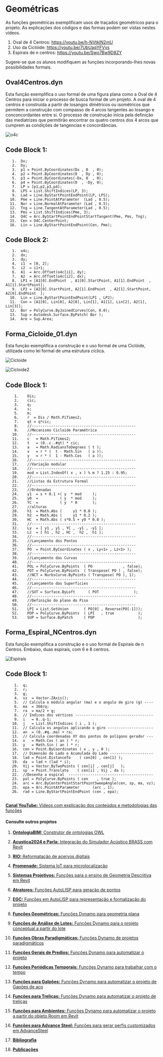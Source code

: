 
# Geométricas

As funções geométricas exemplificam usos de traçados geométricos para o projeto. As explicações dos códigos e das formas podem ser vistas nestes vídeos. 

  1. Oval de 4 Centros:       https://youtu.be/h-NVtklN2mU
  2. Uso da Ciclóide:         https://youtu.be/7UbUaqYFVvs
  3. Espirais de n centros:   https://youtu.be/Swo7Bw9D8ZY

Sugere-se que os alunos modifiquem as funções incorporando-lhes novas possibilidades formais.

## Oval4Centros.dyn
Esta função exemplifica o uso formal de uma figura plana como a Oval de 4 Centros para iniciar o processo de busca formal de um 
projeto. A oval de 4 centros é construída a partir de losangos dimétricos ou isométricos que permitem a construção com compasso
de 4 arcos tangentes ao losango e conconcordantes entre si. O processo de construção inicia pela definição das mediatrizes que
permitirão encontrar os quatro centros dos 4 arcos que cumprem as condições de tangencias e concordâncias.

![o4c](https://github.com/JLMenegotto/AulasBIM/assets/9437020/fb9f37b6-173e-4d5b-82f1-bb098d3571df)

## Code Block 1:

       1.  Dx;
       2.  Dy;
       3.  p1 = Point.ByCoordinates(Dx , 0  , 0);
       4.  p2 = Point.ByCoordinates(0  , Dy , 0);
       5.  p3 = Point.ByCoordinates(-Dx, 0  , 0);
       6.  p4 = Point.ByCoordinates(0  , -Dy, 0);
       7.  LP = [p1,p2,p3,p4];
       8.  LPS = List.ShiftIndices(LP, 3);
       9.  Lad = Line.ByStartPointEndPoint(LP, LPS);
      10.  Pme = Line.PointAtParameter  (Lad , 0.5);
      11.  Nor = Line.NormalAtParameter (Lad , 0.5);
      12.  Tng = Line.TangentAtParameter(Lad , 0.5);
      13.  Pms = List.ShiftIndices(Pme, 3);
      14.  O4C = Arc.ByStartPointEndPointStartTangent(Pme, Pms, Tng);
      15.  Cen = O4C.CenterPoint;
      16.  Lin = Line.ByStartPointEndPoint(Cen, Pme);

## Code Block 2:
       1.  o4c;
       2.  dx;
       3.  dy;
       4.  i1  = [0, 2];
       5.  i2  = i1+1;
       6.  A1  = Arc.Offset(o4c[i1], dy);
       7.  A2  = Arc.Offset(o4c[i2], dx);
       8.  LP1 = [A1[0].EndPoint  , A1[0].StartPoint, A1[1].EndPoint  , A1[1].StartPoint];
       9.  LP2 = [A2[0].StartPoint, A2[1].EndPoint  , A2[1].StartPoint, A2[0].EndPoint  ];
      10.  Lin = Line.ByStartPointEndPoint(LP1 , LP2);
      11.  Con = [A1[0], Lin[0], A2[0], Lin[1], A1[1], Lin[2], A2[1], Lin[3]];
      12.  Bor = PolyCurve.ByJoinedCurves(Con, 0.0);
      13.  Sup = Autodesk.Surface.ByPatch( Bor );
      14.  Are = Sup.Area;

## Forma_Cicloide_01.dyn
Esta função exemplifica a construção e o uso formal de uma Ciclóide, utilizada como lei formal de uma estrutura cíclica.  

![Cicloide](https://github.com/JLMenegotto/AulasBIM/assets/9437020/15731552-3b55-41f7-a398-ac2d0ad7974c)

![Cicloide2](https://github.com/JLMenegotto/AulasBIM/assets/9437020/1c0a0aaa-993f-4e48-ac13-f4947621b362)

## Code Block 1:
        1.    Dis;
        2.    cic;
        3.    q;
        4.    s;
        5.    m;
        6.    r  = Dis / Math.PiTimes2;
        7.    qt = q*cic;
        8.    //------------------------------------------------
        9.    //Mecanismo Cicloide Paramétrica
       10.    //------------------------------------------------
       11.    c   = Math.PiTimes2;
       12.    t   = (0..c..#qt) * cic;
       13.    a   = Math.RadiansToDegrees ( t );
       14.    x   = r * (  t - Math.Sin   ( a ));
       15.    y   = r * (  1 - Math.Cos   ( a ));
       16.    //------------------------------------------------
       17.    //Variação modular
       18.    //------------------------------------------------
       19.    mod = List.IndexOf( x , x ) % m ? 1.25 : 0.95; 
       20.    //------------------------------------------------
       21.    //Listas da Estrutura Formal
       22.    //------------------------------------------------
       23.    //Ordenadas
       24.    y1  = s + 0.1 +( y  * mod     );
       25.    y0  =          ( y  * mod     );
       26.    YC  =          ( y  * 0       );
       27.    //alturas
       28.    h1  = Math.Abs (     y1 * 0.0 );
       29.    h2  = Math.Abs (     y1 * 0.2 );
       30.    HC  = Math.Abs ( s*0.5 + y0 * 0.8 );
       31.    //------------------------------------------------
       32.    Ly  = [ y1 , y1 , YC , -y1 , -y1 ];
       33.    Lz  = [ h1 , h2 , HC ,  h2 ,  h1 ];
       34.    //------------------------------------------------
       35.    //Lançamento dos Pontos
       36.    //------------------------------------------------
       37.    PO  = Point.ByCoordinates ( x , Ly<1> , Lz<1> );
       38.    //------------------------------------------------
       39.    //Lançamento das Curvas
       40.    //------------------------------------------------
       41.    POL = PolyCurve.ByPoints  ( PO              , false);
       42.    POT = PolyCurve.ByPoints  ( Transpose( PO ) , false);
       43.    //NCT = NurbsCurve.ByPoints ( Transpose( PO ), 1);
       44.    //------------------------------------------------
       45.    //Lançamento das Superficies
       46.    //------------------------------------------------
       47.    //SUT = Surface.ByLoft      ( POT                );
       48.    //------------------------------------------------
       49.    //Definição do plano do Piso
       50.    //------------------------------------------------
       51.    LPI = List.SetUnion       ( PO[0] , Reverse(PO[-1]));
       52.    POP = PolyCurve.ByPoints  ( LPI   , true           );
       53.    SUP = Surface.ByPatch     ( POP                    );

## Forma_Espiral_NCentros.dyn
Esta função exemplifica a construção e o uso formal de Espirais de n Centros. Embaixo, duas espirais, com 6 e 8 centros.

![Espirais](https://github.com/JLMenegotto/AulasBIM/assets/9437020/604a1d98-30c1-4c88-a420-4e3480b25063)

## Code Block 1:
        1.  q; 
        2.  r; 
        3.  g;
        4.  vz  = Vector.ZAxis();
        5.  // Calcula o módulo angular (ma) e o angulo de giro (g) ----
        6.  ma  = 360/q;
        7.  ra  = ma/2 + g;
        8.  // Indices dos vértices ------------------------------------
        9.  i   = 0..q-1;
       10.  j   = List.ShiftIndices ( i , 1 );
       11.  // Calcula os angulos aplicando o giro ---------------------
       12.  an  = (0..#q..ma) + ra;
       13.  // Calcula coordenadas XY dos pontos do polígono gerador ---
       14.  x   = Math.Cos ( an ) * r;
       15.  y   = Math.Sin ( an ) * r;
       16.  cen = Point.ByCoordinates ( x , y , 0 );
       17.  // Dimensão do Lado e Acumulada do Lado --------------------
       18.  lad = Point.DistanceTo    ( cen[0] , cen[1] );
       19.  da  = lad + (lad * i);
       20.  Vij = Vector.ByTwoPoints ( cen[i] , cen[j]   );
       21.  sp  = Point.Translate    ( cen[i] , Vij , da );
       22.  //Desenha a espiral  ---------------------------------------
       23.  pol = PolyCurve.ByPoints ( cen    , true );
       24.  arc = Arc.ByCenterPointStartPointSweepAngle(cen, sp, ma, vz);
       25.  epa = Arc.PointAtParameter      (arc , 1);
       26.  rad = Line.ByStartPointEndPoint (cen , epa); 

## 
[**Canal YouTube:** Videos com explicação dos conteúdos e metodologias das funções](https://www.youtube.com/channel/UCCN58u2BP38F09aswlJrILA)
#### **Consulte outros projetos**
  
   1. [**OntologiaBIM:** Construtor de ontologias OWL](https://github.com/JLMenegotto/OntologiaBIM)
   2. [**Acustica2024 e Parla:** Integração do Simulador Acústico BRASS com Revit](https://github.com/JLMenegotto/Acustica_2024)
   3. [**RIO:** Reformatação de acervos digitais](https://github.com/JLMenegotto/Rio)
   4. [**Promenade:** Sistema IoT para microlocalização](https://github.com/JLMenegotto/Promenade)
   5. [**Sistemas Projetivos:** Funções para o ensino de Geometria Descritiva em Revit](https://github.com/JLMenegotto/SistemasProjetivos)
   6. [**Atratores:** Funções AutoLISP para geração de pontos](https://github.com/JLMenegotto/Atratores)
   7. [**EGC:** Funções em AutoLISP para representação e formalização do projeto](https://github.com/JLMenegotto/EGC)
   8. [**Funções Geométricas:** Funções Dynamo para geometria plana](https://github.com/JLMenegotto/AulasBIM/tree/master/Dynamo/Geometricas)
   9. [**Funções de Análise de Lotes:** Funções Dynamo para o projeto conceptual a partir do lote](https://github.com/JLMenegotto/AulasBIM/tree/master/Dynamo/Lotes)
  10. [**Funções Obras Paradigmáticas:** Funções Dynamo de projetos paradigmáticos]( https://github.com/JLMenegotto/AulasBIM/tree/master/Dynamo/Obras)
  11. [**Funções Gerais de Predios:** Funções Dynamo para automatizar o projeto](https://github.com/JLMenegotto/AulasBIM/tree/master/Dynamo/Predio)
  12. [**Funções Periódicas Temporais:** Funções Dynamo para trabalhar com o tempo](https://github.com/JLMenegotto/AulasBIM/tree/master/Dynamo/Relógio)
  13. [**Funções para Galpões:** Funções Dynamo para automatizar o projeto de Gapões de aço](https://github.com/JLMenegotto/AulasBIM/tree/master/Dynamo/Galpão)
  14. [**Funções para Treliças:** Funções Dynamo para automatizar o projeto de treliças](https://github.com/JLMenegotto/AulasBIM/tree/master/Dynamo/Treliças)
  15. [**Funções para Ambientes:** Funções Dynamo para automatizar o projeto a partir do objeto Room em Revit](https://github.com/JLMenegotto/AulasBIM/tree/master/Dynamo/Rooms)
  16. [**Funções para Advance Steel:** Funções para gerar perfis customizados em AdvanceSteel](https://github.com/JLMenegotto/AulasBIM/tree/master/AdvanceSteel)
      
  17. [**Bibliografia**](https://jlmenegotto.wixsite.com/jlmenegotto-bim/pesquisa)
  18. [**Publicações**](https://jlmenegotto.wixsite.com/jlmenegotto-bim/jlm-public)
